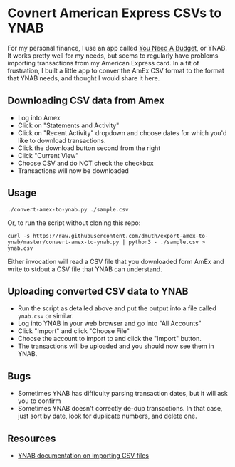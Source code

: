 
# Covnert American Express CSVs to YNAB

For my personal finance, I use an app called <a href="https://ynab.com/referral/?ref=PreCBGSWL1digXGL&utm_source=customer_referral">You Need A Budget</a>, or YNAB.
It works pretty well for my needs, but seems to regularly have problems importing 
transactions from my American Express card.  In a fit of frustration, I built a 
little app to conver the AmEx CSV format to the format that YNAB needs, and thought 
I would share it here.


## Downloading CSV data from Amex

- Log into Amex
- Click on "Statements and Activity"
- Click on "Recent Activity" dropdown and choose dates for which you'd like to download transactions.
- Click the download button second from the right
- Click "Current View"
- Choose CSV and do NOT check the checkbox
- Transactions will now be downloaded


## Usage

`./convert-amex-to-ynab.py ./sample.csv`

Or, to run the script without cloning this repo:

`curl -s https://raw.githubusercontent.com/dmuth/export-amex-to-ynab/master/convert-amex-to-ynab.py | python3 - ./sample.csv > ynab.csv`

Either invocation will read a CSV file that you downloaded form AmEx and write to stdout
a CSV file that YNAB can understand.


## Uploading converted CSV data to YNAB

- Run the script as detailed above and put the output into a file called `ynab.csv` or similar.
- Log into YNAB in your web browser and go into "All Accounts"
- Click "Import" and click "Choose File"
- Choose the account to import to and click the "Import" button.
- The transactions will be uploaded and you should now see them in YNAB.




## Bugs

- Sometimes YNAB has difficulty parsing transaction dates, but it will ask you to confirm
- Sometimes YNAB doesn't correctly de-dup transactions.  In that case, just sort by date, look for duplicate numbers, and delete one.



## Resources

- <a href="https://docs.youneedabudget.com/article/921-formatting-csv-file">YNAB documentation on importing CSV files</a>



